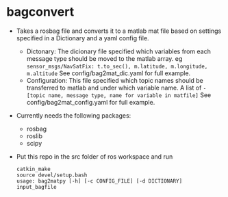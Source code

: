 # bagconvert

* Takes a rosbag file and converts it to a matlab mat file based on settings specified in a Dictionary and a yaml config file.
  - Dictonary: The dicionary file specified which variables from each message type should be moved to the matlab array.
    eg `sensor_msgs/NavSatFix: t.to_sec(), m.latitude, m.longitude, m.altitude`
    See config/bag2mat_dic.yaml for full example.
  - Configuration: This file specified which topic names should be transferred to matlab and under which variable name.
    A list of `-[topic name, message type, name for variable in matfile]`
    See config/bag2mat_config.yaml for full example.
* Currently needs the following packages:
  - rosbag
  - roslib
  - scipy

* Put this repo in the src folder of ros workspace and run 
  ```
  catkin_make
  source devel/setup.bash
  usage: bag2matpy [-h] [-c CONFIG_FILE] [-d DICTIONARY] input_bagfile
  ```
